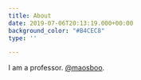 ```yaml
---
title: About
date: 2019-07-06T20:13:19.000+00:00
background_color: "#B4CEC8"
type: ''

---
```


I am a professor. [@maosboo](http://www.twitter.com/maosboo).